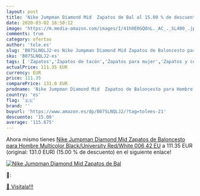 ```yaml
---
layout: post
title: 'Nike Jumpman Diamond Mid  Zapatos de Bal al 15.00 % de descuento'
date: 2020-03-02 16:50:12
image: 'https://m.media-amazon.com/images/I/41h0E0GQOnL._AC_._SL400_.jpg'
comments: true
category: ofertas
author: 'tole.es'
slug: 'B07SLNQLJ2-es Nike Jumpman Diamond Mid Zapatos de Baloncesto para Hombre...'
sku: 'B07SLNQLJ2-es'
tags: [ 'Zapatos','Zapatos de tacón','Zapatos para mujer','Zapatos y complementos','zapatos', ]
actualPrice: 111.35 EUR
currency: EUR
price: 111.35
comparePrice: 131.0 EUR
prodname: 'Nike Jumpman Diamond Mid  Zapatos de Baloncesto para Hombre  Multicolor  Black/University Red/White 006   42 EU'
country: 'es'
flag: '🇪🇸'
brand: ''
buyurl: 'https://www.amazon.es/dp/B07SLNQLJ2/?tag=tolees-21'
descuento: '15.00'
average: '115.675'
---
```


Ahora mismo tienes [Nike Jumpman Diamond Mid  Zapatos de Baloncesto para Hombre  Multicolor  Black/University Red/White 006   42 EU](https://www.amazon.es/dp/B07SLNQLJ2/?tag=tolees-21) a 111.35 EUR (original: 131.0 EUR) (15.00 %  de descuento) en el siguiente enlace!

[![Nike Jumpman Diamond Mid  Zapatos de Bal](https://m.media-amazon.com/images/I/41h0E0GQOnL._AC_._SL400_.jpg)](https://www.amazon.es/dp/B07SLNQLJ2/?tag=tolees-21)

🔎:


[🛒 Visítala!!!](https://www.amazon.es/dp/B07SLNQLJ2/?tag=tolees-21)
